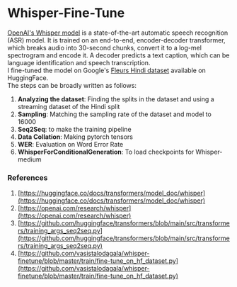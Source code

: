 # Whisper-Fine-Tune
[OpenAI's Whisper model](https://openai.com/research/whisper) is a state-of-the-art automatic speech recognition (ASR) model. It is trained on an end-to-end, encoder-decoder transformer, which breaks audio into 30-second chunks, convert it to a log-mel spectrogram and encode it. A decoder predicts a text caption, which can be language identification and speech transcription.<br>
I fine-tuned the model on Google's [Fleurs Hindi dataset](https://huggingface.co/datasets/google/fleurs) available on HuggingFace.<br>
The steps can be broadly written as follows:<br>
1. **Analyzing the dataset**: Finding the splits in the dataset and using a streaming dataset of the Hindi split
2. **Sampling**: Matching the sampling rate of the dataset and model to 16000
3. **Seq2Seq**: to make the training pipeline
4. **Data Collation**: Making pytorch tensors
5. **WER**: Evaluation on Word Error Rate
6. **WhisperForConditionalGeneration**: To load checkpoints for Whisper-medium
### References
1. [https://huggingface.co/docs/transformers/model_doc/whisper](https://huggingface.co/docs/transformers/model_doc/whisper)
2. [https://openai.com/research/whisper](https://openai.com/research/whisper)
3. [https://github.com/huggingface/transformers/blob/main/src/transformers/training_args_seq2seq.py](https://github.com/huggingface/transformers/blob/main/src/transformers/training_args_seq2seq.py)
4. [https://github.com/vasistalodagala/whisper-finetune/blob/master/train/fine-tune_on_hf_dataset.py](https://github.com/vasistalodagala/whisper-finetune/blob/master/train/fine-tune_on_hf_dataset.py)
